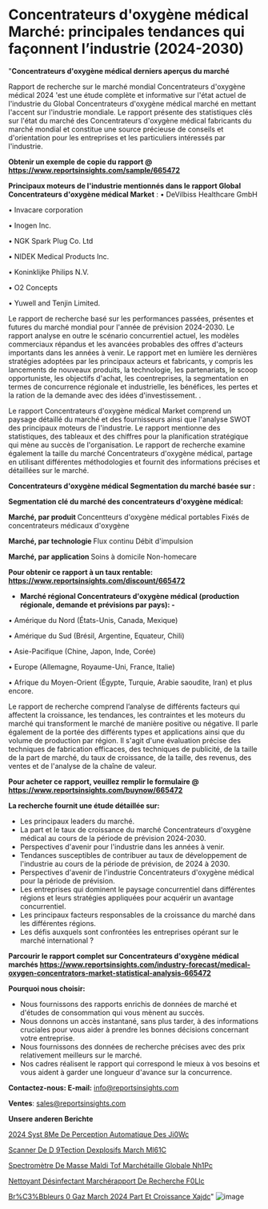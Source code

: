 # Concentrateurs d'oxygène médical Marché: principales tendances qui façonnent l’industrie (2024-2030)

"<strong>Concentrateurs d'oxygène médical derniers aperçus du marché</strong>

Rapport de recherche sur le marché mondial Concentrateurs d'oxygène médical 2024 'est une étude complète et informative sur l'état actuel de l'industrie du Global Concentrateurs d'oxygène médical marché en mettant l'accent sur l'industrie mondiale. Le rapport présente des statistiques clés sur l'état du marché des Concentrateurs d'oxygène médical fabricants du marché mondial et constitue une source précieuse de conseils et d'orientation pour les entreprises et les particuliers intéressés par l'industrie.

<strong>Obtenir un exemple de copie du rapport @ <a href=https://www.reportsinsights.com/sample/665472>https://www.reportsinsights.com/sample/665472</a></strong>

<strong>Principaux moteurs de l'industrie mentionnés dans le rapport Global Concentrateurs d'oxygène médical Market</strong> :
• DeVilbiss Healthcare GmbH

• Invacare corporation

• Inogen Inc.

• NGK Spark Plug Co. Ltd

• NIDEK Medical Products Inc.

• Koninklijke Philips N.V.

• O2 Concepts

• Yuwell and Tenjin Limited.

Le rapport de recherche basé sur les performances passées, présentes et futures du marché mondial pour l'année de prévision 2024-2030. Le rapport analyse en outre le scénario concurrentiel actuel, les modèles commerciaux répandus et les avancées probables des offres d'acteurs importants dans les années à venir. Le rapport met en lumière les dernières stratégies adoptées par les principaux acteurs et fabricants, y compris les lancements de nouveaux produits, la technologie, les partenariats, le scoop opportuniste, les objectifs d'achat, les coentreprises, la segmentation en termes de concurrence régionale et industrielle, les bénéfices, les pertes et la ration de la demande avec des idées d'investissement. .

Le rapport Concentrateurs d'oxygène médical Market comprend un paysage détaillé du marché et des fournisseurs ainsi que l'analyse SWOT des principaux moteurs de l'industrie. Le rapport mentionne des statistiques, des tableaux et des chiffres pour la planification stratégique qui mène au succès de l'organisation. Le rapport de recherche examine également la taille du marché Concentrateurs d'oxygène médical, partage en utilisant différentes méthodologies et fournit des informations précises et détaillées sur le marché.

<strong>Concentrateurs d'oxygène médical Segmentation du marché basée sur :</strong>

<strong> Segmentation clé du marché des concentrateurs d'oxygène médical: </strong>

<strong> Marché, par produit </strong>
Concentteurs d'oxygène médical portables
Fixés de concentrateurs médicaux d'oxygène

<strong> Marché, par technologie </strong>
Flux continu
Débit d'impulsion

<strong> Marché, par application </strong>
Soins à domicile
Non-homecare

<strong>Pour obtenir ce rapport à un taux rentable: <a href=https://www.reportsinsights.com/discount/665472>https://www.reportsinsights.com/discount/665472</a></strong>
<ul>
  <li><strong>Marché régional Concentrateurs d'oxygène médical (production régionale, demande et prévisions par pays): -</strong></li>
</ul>
• Amérique du Nord (États-Unis, Canada, Mexique)

• Amérique du Sud (Brésil, Argentine, Equateur, Chili)

• Asie-Pacifique (Chine, Japon, Inde, Corée)

• Europe (Allemagne, Royaume-Uni, France, Italie)

• Afrique du Moyen-Orient (Égypte, Turquie, Arabie saoudite, Iran) et plus encore.

Le rapport de recherche comprend l’analyse de différents facteurs qui affectent la croissance, les tendances, les contraintes et les moteurs du marché qui transforment le marché de manière positive ou négative. Il parle également de la portée des différents types et applications ainsi que du volume de production par région. Il s'agit d'une évaluation précise des techniques de fabrication efficaces, des techniques de publicité, de la taille de la part de marché, du taux de croissance, de la taille, des revenus, des ventes et de l'analyse de la chaîne de valeur.

<strong>Pour acheter ce rapport, veuillez remplir le formulaire @   <a href=https://www.reportsinsights.com/buynow/665472>https://www.reportsinsights.com/buynow/665472</a></strong>

<strong>La recherche fournit une étude détaillée sur:</strong>
<ul>
  <li>Les principaux leaders du marché.</li>
  <li>La part et le taux de croissance du marché Concentrateurs d'oxygène médical au cours de la période de prévision 2024-2030.</li>
  <li>Perspectives d'avenir pour l'industrie dans les années à venir.</li>
  <li>Tendances susceptibles de contribuer au taux de développement de l'industrie au cours de la période de prévision, de 2024 à 2030.</li>
  <li>Perspectives d'avenir de l'industrie Concentrateurs d'oxygène médical pour la période de prévision.</li>
  <li>Les entreprises qui dominent le paysage concurrentiel dans différentes régions et leurs stratégies appliquées pour acquérir un avantage concurrentiel.</li>
  <li>Les principaux facteurs responsables de la croissance du marché dans les différentes régions.</li>
  <li>Les défis auxquels sont confrontées les entreprises opérant sur le marché international ?</li>
</ul>

<strong>Parcourir le rapport complet sur Concentrateurs d'oxygène médical marchés <a href=https://www.reportsinsights.com/industry-forecast/medical-oxygen-concentrators-market-statistical-analysis-665472>https://www.reportsinsights.com/industry-forecast/medical-oxygen-concentrators-market-statistical-analysis-665472</a></strong>

<strong>Pourquoi nous choisir:</strong>
<ul>
  <li>Nous fournissons des rapports enrichis de données de marché et d'études de consommation qui vous mènent au succès.</li>
  <li>Nous donnons un accès instantané, sans plus tarder, à des informations cruciales pour vous aider à prendre les bonnes décisions concernant votre entreprise.</li>
  <li>Nous fournissons des données de recherche précises avec des prix relativement meilleurs sur le marché.</li>
  <li>Nos cadres réalisent le rapport qui correspond le mieux à vos besoins et vous aident à garder une longueur d'avance sur la concurrence.</li>
</ul>
<strong>Contactez-nous:
</strong><strong>E-mail:</strong> <a href=mailto:info@reportsinsights.com>info@reportsinsights.com</a>

<strong>Ventes</strong>: <a href=mailto:sales@reportsinsights.com>sales@reportsinsights.com</a>

<strong>Unsere anderen Berichte</strong>

<a href=https://www.linkedin.com/pulse/2024-syst%C3%A8me-de-perception-automatique-des-ji0wc/>2024 Syst 8Me De Perception Automatique Des Ji0Wc</a>

<a href=https://www.linkedin.com/pulse/scanner-de-d%C3%A9tection-dexplosifs-march%C3%A9-ml61c/>Scanner De D 9Tection Dexplosifs March Ml61C</a>

<a href=https://www.linkedin.com/pulse/spectromètre-de-masse-maldi-tof-marchétaille-globale-nh1pc/>Spectromètre De Masse Maldi Tof Marchétaille Globale Nh1Pc</a>

<a href=https://www.linkedin.com/pulse/nettoyant-désinfectant-marchérapport-de-recherche-f0llc/>Nettoyant Désinfectant Marchérapport De Recherche F0Llc</a>

<a href=https://www.linkedin.com/pulse/br%C3%BBleurs-%C3%A0-gaz-march%C3%A9-2024-part-et-croissance-xajdc/>Br%C3%Bbleurs  0 Gaz March 2024 Part Et Croissance Xajdc</a>"
![image](https://github.com/daminid12/RImarketdynamics/assets/158430485/04d5176f-d264-44d4-a448-7ccbc3d20814)
